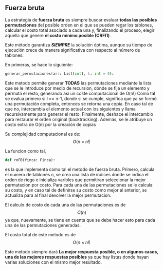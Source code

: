 ## Fuerza bruta

La estrategia de **fuerza bruta** es siempre buscar evaluar **todas las posibles permutaciones** del posible orden en el que se pueden regar los tablones, calcular el costo total asociado a cada una y, finalizando el proceso, elegir aquella que genere **el costo mínimo posible (CRFΠ)**.  

Este método garantiza **_SIEMPRE_** la solución óptima, aunque su tiempo de ejecución crece de manera significativa con respecto al número de tablones.

En primeras, se hace lo siguiente:
``` python
generar_permutaciones(arr: List[int], l: int = 0):
```
Este metodo permite generar **TODAS** las permutaciones mediante la lista que se le introduce por medio de recursion, donde se fija un elemento y permuta el resto, generando así un coste computacional de O(n!)
Como tal se evalua primero si l == n-1, donde si se cumple, significa que ya se formó una permutación completa, entonces se retorna una copia. En caso tal de que no, intercambia el elemento actual con los siguientes y llama recursivamente para generar el resto. Finalmente, deshace el intercambio para restaurar el orden original (backtracking).
Además, se le atribuye un costo extra de O(n) por la creación de copias

Su complejidad computacional es de: $$O(n \times n!)$$

La funcion como tal,
``` python
def roFB(finca: Finca):
```
es la que implementa como tal el metodo de fuerza bruta. Primero, calcula el numero de tablones n, se crea una lista de indices donde se indica el orden de riego e inicializa varibles que permitiran seleccionar la mejor permutacion por costo.
Para cada una de las permutaciones se le calcula su costo, y en caso tal de definirse su costo como mejor al anterior, se actualiza para al final devolver la mejor permutacion.

El calculo de costo de cada una de las permutaciones es de
$$
O(n)
$$
ya que, nuevamente, se tiene en cuenta que se debe hacer esto para cada una de las permutaciones generadas.

El costo total de este metodo es de
$$
O(n \times n!)
$$

Este metodo siempre dará **La mejor respuesta posible, o en algunos casos, una de las mejores respuestas posibles** ya que hay listas donde hayan varias soluciones con el mismo mejor resultado.